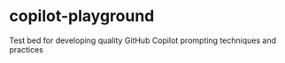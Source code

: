 # copilot-playground
Test bed for developing quality GitHub Copilot prompting techniques and practices
